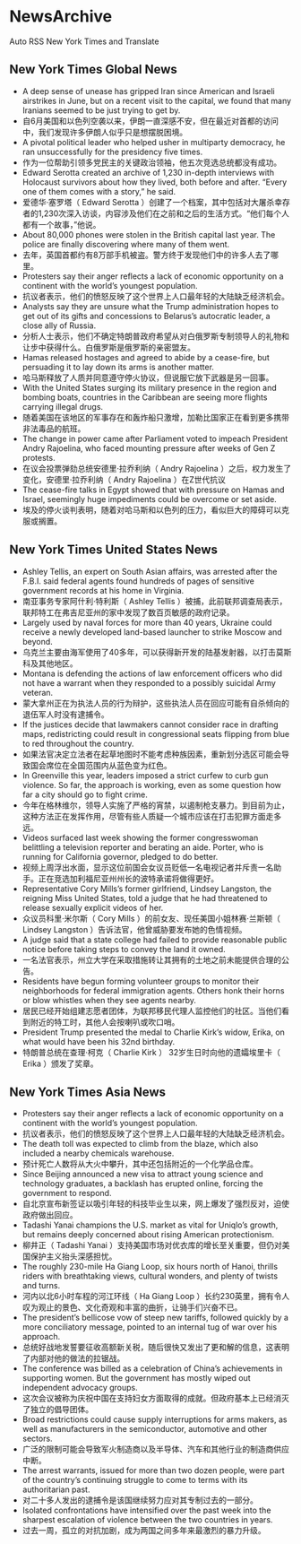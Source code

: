 # NewsArchive
Auto RSS New York Times and Translate

## New York Times Global News
* A deep sense of unease has gripped Iran since American and Israeli airstrikes in June, but on a recent visit to the capital, we found that many Iranians seemed to be just trying to get by.
* 自6月美国和以色列空袭以来，伊朗一直深感不安，但在最近对首都的访问中，我们发现许多伊朗人似乎只是想摆脱困境。
* A pivotal political leader who helped usher in multiparty democracy, he ran unsuccessfully for the presidency five times.
* 作为一位帮助引领多党民主的关键政治领袖，他五次竞选总统都没有成功。
* Edward Serotta created an archive of 1,230 in-depth interviews with Holocaust survivors about how they lived, both before and after. “Every one of them comes with a story,” he said.
* 爱德华·塞罗塔（ Edward Serotta ）创建了一个档案，其中包括对大屠杀幸存者的1,230次深入访谈，内容涉及他们在之前和之后的生活方式。“他们每个人都有一个故事，”他说。
* About 80,000 phones were stolen in the British capital last year. The police are finally discovering where many of them went.
* 去年，英国首都约有8万部手机被盗。警方终于发现他们中的许多人去了哪里。
* Protesters say their anger reflects a lack of economic opportunity on a continent with the world’s youngest population.
* 抗议者表示，他们的愤怒反映了这个世界上人口最年轻的大陆缺乏经济机会。
* Analysts say they are unsure what the Trump administration hopes to get out of its gifts and concessions to Belarus’s autocratic leader, a close ally of Russia.
* 分析人士表示，他们不确定特朗普政府希望从对白俄罗斯专制领导人的礼物和让步中获得什么。白俄罗斯是俄罗斯的亲密盟友。
* Hamas released hostages and agreed to abide by a cease-fire, but persuading it to lay down its arms is another matter.
* 哈马斯释放了人质并同意遵守停火协议，但说服它放下武器是另一回事。
* With the United States surging its military presence in the region and bombing boats, countries in the Caribbean are seeing more flights carrying illegal drugs.
* 随着美国在该地区的军事存在和轰炸船只激增，加勒比国家正在看到更多携带非法毒品的航班。
* The change in power came after Parliament voted to impeach President Andry Rajoelina, who faced mounting pressure after weeks of Gen Z protests.
* 在议会投票弹劾总统安德里·拉乔利纳（ Andry Rajoelina ）之后，权力发生了变化，安德里·拉乔利纳（ Andry Rajoelina ）在Z世代抗议
* The cease-fire talks in Egypt showed that with pressure on Hamas and Israel, seemingly huge impediments could be overcome or set aside.
* 埃及的停火谈判表明，随着对哈马斯和以色列的压力，看似巨大的障碍可以克服或搁置。

## New York Times United States News
* Ashley Tellis, an expert on South Asian affairs, was arrested after the F.B.I. said federal agents found hundreds of pages of sensitive government records at his home in Virginia.
* 南亚事务专家阿什利·特利斯（ Ashley Tellis ）被捕，此前联邦调查局表示，联邦特工在弗吉尼亚州的家中发现了数百页敏感的政府记录。
* Largely used by naval forces for more than 40 years, Ukraine could receive a newly developed land-based launcher to strike Moscow and beyond.
* 乌克兰主要由海军使用了40多年，可以获得新开发的陆基发射器，以打击莫斯科及其他地区。
* Montana is defending the actions of law enforcement officers who did not have a warrant when they responded to a possibly suicidal Army veteran.
* 蒙大拿州正在为执法人员的行为辩护，这些执法人员在回应可能有自杀倾向的退伍军人时没有逮捕令。
* If the justices decide that lawmakers cannot consider race in drafting maps, redistricting could result in congressional seats flipping from blue to red throughout the country.
* 如果法官决定立法者在起草地图时不能考虑种族因素，重新划分选区可能会导致国会席位在全国范围内从蓝色变为红色。
* In Greenville this year, leaders imposed a strict curfew to curb gun violence. So far, the approach is working, even as some question how far a city should go to fight crime.
* 今年在格林维尔，领导人实施了严格的宵禁，以遏制枪支暴力。到目前为止，这种方法正在发挥作用，尽管有些人质疑一个城市应该在打击犯罪方面走多远。
* Videos surfaced last week showing the former congresswoman belittling a television reporter and berating an aide. Porter, who is running for California governor, pledged to do better.
* 视频上周浮出水面，显示这位前国会女议员贬低一名电视记者并斥责一名助手。正在竞选加利福尼亚州州长的波特承诺将做得更好。
* Representative Cory Mills’s former girlfriend, Lindsey Langston, the reigning Miss United States, told a judge that he had threatened to release sexually explicit videos of her.
* 众议员科里·米尔斯（ Cory Mills ）的前女友、现任美国小姐林赛·兰斯顿（ Lindsey Langston ）告诉法官，他曾威胁要发布她的色情视频。
* A judge said that a state college had failed to provide reasonable public notice before taking steps to convey the land it owned.
* 一名法官表示，州立大学在采取措施转让其拥有的土地之前未能提供合理的公告。
* Residents have begun forming volunteer groups to monitor their neighborhoods for federal immigration agents. Others honk their horns or blow whistles when they see agents nearby.
* 居民已经开始组建志愿者团体，为联邦移民代理人监控他们的社区。当他们看到附近的特工时，其他人会按喇叭或吹口哨。
* President Trump presented the medal to Charlie Kirk’s widow, Erika, on what would have been his 32nd birthday.
* 特朗普总统在查理·柯克（ Charlie Kirk ） 32岁生日时向他的遗孀埃里卡（ Erika ）颁发了奖章。

## New York Times Asia News
* Protesters say their anger reflects a lack of economic opportunity on a continent with the world’s youngest population.
* 抗议者表示，他们的愤怒反映了这个世界上人口最年轻的大陆缺乏经济机会。
* The death toll was expected to climb from the blaze, which also included a nearby chemicals warehouse.
* 预计死亡人数将从大火中攀升，其中还包括附近的一个化学品仓库。
* Since Beijing announced a new visa to attract young science and technology graduates, a backlash has erupted online, forcing the government to respond.
* 自北京宣布新签证以吸引年轻的科技毕业生以来，网上爆发了强烈反对，迫使政府做出回应。
* Tadashi Yanai champions the U.S. market as vital for Uniqlo’s growth, but remains deeply concerned about rising American protectionism.
* 柳井正（ Tadashi Yanai ）支持美国市场对优衣库的增长至关重要，但仍对美国保护主义抬头深感担忧。
* The roughly 230-mile Ha Giang Loop, six hours north of Hanoi, thrills riders with breathtaking views, cultural wonders, and plenty of twists and turns.
* 河内以北6小时车程的河江环线（ Ha Giang Loop ）长约230英里，拥有令人叹为观止的景色、文化奇观和丰富的曲折，让骑手们兴奋不已。
* The president’s bellicose vow of steep new tariffs, followed quickly by a more conciliatory message, pointed to an internal tug of war over his approach.
* 总统好战地发誓要征收高额新关税，随后很快又发出了更和解的信息，这表明了内部对他的做法的拉锯战。
* The conference was billed as a celebration of China’s achievements in supporting women. But the government has mostly wiped out independent advocacy groups.
* 这次会议被称为庆祝中国在支持妇女方面取得的成就。但政府基本上已经消灭了独立的倡导团体。
* Broad restrictions could cause supply interruptions for arms makers, as well as manufacturers in the semiconductor, automotive and other sectors.
* 广泛的限制可能会导致军火制造商以及半导体、汽车和其他行业的制造商供应中断。
* The arrest warrants, issued for more than two dozen people, were part of the country’s continuing struggle to come to terms with its authoritarian past.
* 对二十多人发出的逮捕令是该国继续努力应对其专制过去的一部分。
* Isolated confrontations have intensified over the past week into the sharpest escalation of violence between the two countries in years.
* 过去一周，孤立的对抗加剧，成为两国之间多年来最激烈的暴力升级。


